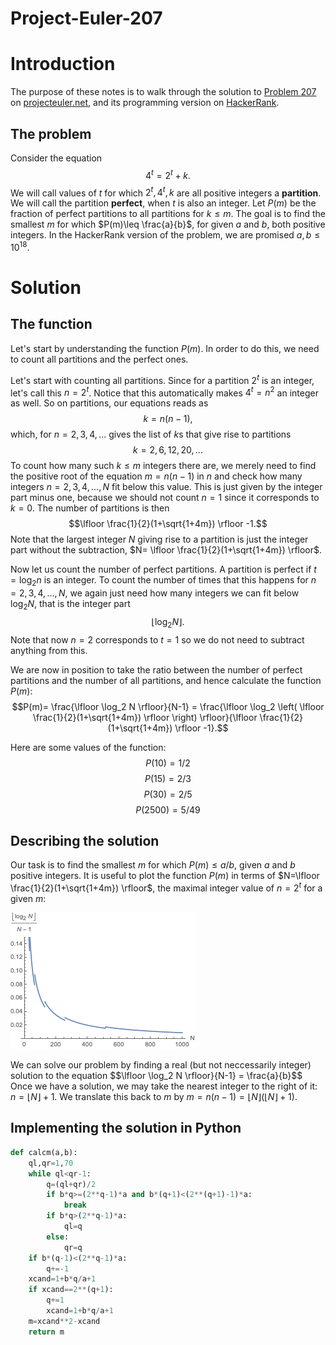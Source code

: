 # Project-Euler-207

# Introduction

The purpose of these notes is to walk through the solution to [Problem 207](https://projecteuler.net/problem=207) on [projecteuler.net](http://projecteuler.net), and its programming version on [HackerRank](https://www.hackerrank.com/contests/projecteuler/challenges/euler207/problem).

## The problem

Consider the equation
$$4^t=2^t+k.$$
We will call values of $t$ for which $2^t,4^t,k$ are all positive integers a **partition**. We will call the partition **perfect**, when $t$ is also an integer. Let $P(m)$ be the fraction of perfect partitions to all partitions for $k\leq m$. The goal is to find the smallest $m$ for which $P(m)\leq \frac{a}{b}$, for given $a$ and $b$, both positive integers. In the HackerRank version of the problem, we are promised $a,b\leq 10^{18}$.

# Solution

## The function

Let's start by understanding the function $P(m)$. In order to do this, we need to count all partitions and the perfect ones. 

Let's start with counting all partitions. Since for a partition $2^t$ is an integer, let's call this $n=2^t$. Notice that this automatically makes $4^t=n^2$ an integer as well. So on partitions, our equations reads as
$$k=n(n-1),$$
which, for $n=2,3,4,...$ gives the list of $k$s that give rise to partitions
$$k=2,6,12,20,...$$
To count how many such $k\leq m$ integers there are, we merely need to find the positive root of the equation $m=n(n-1)$ in $n$ and check how many integers $n=2,3,4,...,N$ fit below this value. This is just given by the integer part minus one, because we should not count $n=1$ since it corresponds to $k=0$. The number of partitions is then
$$\lfloor \frac{1}{2}(1+\sqrt{1+4m}) \rfloor -1.$$
Note that the largest integer $N$ giving rise to a partition is just the integer part without the subtraction, $N= \lfloor \frac{1}{2}(1+\sqrt{1+4m}) \rfloor$.


Now let us count the number of perfect partitions. A partition is perfect if $t=\log_2 n$ is an integer. To count the number of times that this happens for $n=2,3,4,...,N$, we again just need how many integers we can fit below $\log_2 N$, that is the integer part
$$\lfloor \log_2 N \rfloor.$$
Note that now $n=2$ corresponds to $t=1$ so we do not need to subtract anything from this.

We are now in position to take the ratio between the number of perfect partitions and the number of all partitions, and hence calculate the function $P(m)$:
$$P(m)= \frac{\lfloor \log_2 N \rfloor}{N-1} = \frac{\lfloor \log_2 \left( \lfloor \frac{1}{2}(1+\sqrt{1+4m}) \rfloor  \right) \rfloor}{\lfloor \frac{1}{2}(1+\sqrt{1+4m}) \rfloor -1}.$$

Here are some values of the function:
$$P(10)=1/2$$
$$P(15)=2/3$$
$$P(30)=2/5$$
$$P(2500)=5/49$$



## Describing the solution

Our task is to find the smallest $m$ for which $P(m)\leq a/b$, given $a$ and $b$ positive integers. It is useful to plot the function $P(m)$ in terms of $N=\lfloor \frac{1}{2}(1+\sqrt{1+4m}) \rfloor$, the maximal integer value of $n=2^t$ for a given $m$:

![alt text](https://github.com/gaborsarosi/Project-Euler-207/blob/main/plotP.png)

We can solve our problem by finding a real (but not neccessarily integer) solution to the equation
$$\lfloor \log_2 N \rfloor}{N-1} = \frac{a}{b}$$
Once we have a solution, we may take the nearest integer to the right of it: $n=\lfloor N \rfloor +1$. We translate this back to $m$ by $m=n(n-1)=\lfloor N \rfloor(\lfloor N \rfloor+1)$.

## Implementing the solution in Python

```python
def calcm(a,b):
    ql,qr=1,70
    while ql<qr-1:
        q=(ql+qr)/2
        if b*q>=(2**q-1)*a and b*(q+1)<(2**(q+1)-1)*a:
            break
        if b*q>(2**q-1)*a:
            ql=q
        else:
            qr=q
    if b*(q-1)<(2**q-1)*a:
        q+=-1
    xcand=1+b*q/a+1
    if xcand==2**(q+1):
        q+=1
        xcand=1+b*q/a+1
    m=xcand**2-xcand
    return m
``` 

